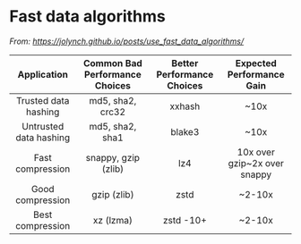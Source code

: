 # Fast data algorithms

_From: https://jolynch.github.io/posts/use_fast_data_algorithms/_

|       Application      | Common Bad Performance Choices | Better Performance Choices |   Expected Performance Gain  |
|:----------------------:|:------------------------------:|:--------------------------:|:----------------------------:|
| Trusted data hashing   | md5, sha2, crc32               | xxhash                     | ~10x                         |
| Untrusted data hashing | md5, sha2, sha1                | blake3                     | ~10x                         |
| Fast compression       | snappy, gzip (zlib)            | lz4                        | 10x over gzip~2x over snappy |
| Good compression       | gzip (zlib)                    | zstd                       | ~2-10x                       |
| Best compression       | xz (lzma)                      | zstd -10+                  | ~2-10x                       |
